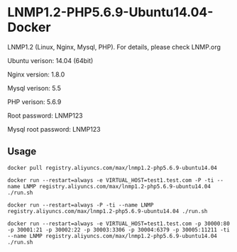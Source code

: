 # LNMP1.2-PHP5.6.9-Ubuntu14.04-Docker

LNMP1.2 (Linux, Nginx, Mysql, PHP). For details, please check LNMP.org

Ubuntu verison: 14.04 (64bit)

Nginx version: 1.8.0

Mysql verison: 5.5

PHP verison: 5.6.9

Root password: LNMP123

Mysql root password: LNMP123

## Usage

```docker pull registry.aliyuncs.com/max/lnmp1.2-php5.6.9-ubuntu14.04```

```docker run --restart=always -e VIRTUAL_HOST=test1.test.com -P -ti --name LNMP registry.aliyuncs.com/max/lnmp1.2-php5.6.9-ubuntu14.04 ./run.sh```

```docker run --restart=always -P -ti --name LNMP registry.aliyuncs.com/max/lnmp1.2-php5.6.9-ubuntu14.04 ./run.sh```

```docker run --restart=always -e VIRTUAL_HOST=test1.test.com -p 30000:80 -p 30001:21 -p 30002:22 -p 30003:3306 -p 30004:6379 -p 30005:11211 -ti --name LNMP registry.aliyuncs.com/max/lnmp1.2-php5.6.9-ubuntu14.04 ./run.sh```